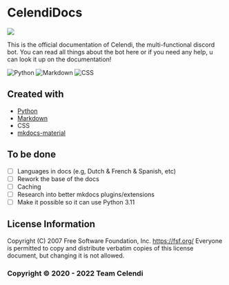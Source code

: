 # CelendiDocs

<!-- <a href="https://status.celendi.gg"><img src="https://status.celendi.gg/api/badge/18/status?style=for-the-badge&label=CelendiDocs"></a> -->
<a href="https://github.com/Celendi/Docs/blob/main/LICENSE"><img src="https://img.shields.io/badge/license-GNU-brightgreen.svg?style=for-the-badge"/></a>

This is the official documentation of Celendi, the multi-functional discord bot. You can read all things about the bot here or if you need any help, u can look it up on the documentation!

![Python](https://img.shields.io/badge/python-306998?style=for-the-badge&logo=python&logoColor=white) ![Markdown](https://img.shields.io/badge/markdown-000000.svg?style=for-the-badge&logo=markdown&logoColor=white) ![CSS](https://img.shields.io/badge/CSS-264de4.svg?style=for-the-badge&logo=CSS3&logoColor=white)

## Created with
  
* [Python](https://www.python.org/)
* [Markdown](https://www.markdownguide.org/)
* CSS
* [mkdocs-material](https://github.com/squidfunk/mkdocs-material)

## To be done
- [ ] Languages in docs (e.g, Dutch & French & Spanish, etc)
- [ ] Rework the base of the docs
- [ ] Caching
- [ ] Research into better mkdocs plugins/extensions
- [ ] Make it possible so it can use Python 3.11

## License Information

Copyright (C) 2007 Free Software Foundation, Inc. <https://fsf.org/> Everyone is permitted to copy and distribute verbatim copies of this license document, but changing it is not allowed.

### Copyright © 2020 - 2022 Team Celendi
